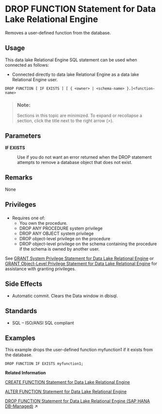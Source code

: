 <!-- loiod42de2d8355a4762b5a47e810d55653f -->

# DROP FUNCTION Statement for Data Lake Relational Engine

Removes a user-defined function from the database.



<a name="loiod42de2d8355a4762b5a47e810d55653f__section_azh_5fj_znb"/>

## Usage

This data lake Relational Engine SQL statement can be used when connected as follows:

-   Connected directly to data lake Relational Engine as a data lake Relational Engine user.



```
DROP FUNCTION [ IF EXISTS ] [ { <owner> | <schema-name> }.]<function-name> 
```



> ### Note:  
> Sections in this topic are minimized. To expand or recollapse a section, click the title next to the right arrow \(*\>*\).



<a name="loiod42de2d8355a4762b5a47e810d55653f__drop_function_param1"/>

## Parameters


<dl>
<dt><b>

IF EXISTS

</b></dt>
<dd>

Use if you do not want an error returned when the DROP statement attempts to remove a database object that does not exist.



</dd>
</dl>



<a name="loiod42de2d8355a4762b5a47e810d55653f__drop_function_remarks1"/>

## Remarks

None



<a name="loiod42de2d8355a4762b5a47e810d55653f__drop_function_priv1"/>

## Privileges



### 

-   Requires one of:
    -   You own the procedure.
    -   DROP ANY PROCEDURE system privilege
    -   DROP ANY OBJECT system privilege
    -   DROP object-level privilege on the procedure
    -   DROP object-level privilege on the schema containing the procedure if the schema is owned by another user.


See [GRANT System Privilege Statement for Data Lake Relational Engine](grant-system-privilege-statement-for-data-lake-relational-engine-a3dfcb0.md) or [GRANT Object-Level Privilege Statement for Data Lake Relational Engine](grant-object-level-privilege-statement-for-data-lake-relational-engine-a3e154f.md) for assistance with granting privileges.



<a name="loiod42de2d8355a4762b5a47e810d55653f__drop_function_side_effects1"/>

## Side Effects

-   Automatic commit. Clears the Data window in dbisql.



<a name="loiod42de2d8355a4762b5a47e810d55653f__drop_function_standards1"/>

## Standards

-   SQL – ISO/ANSI SQL compliant



<a name="loiod42de2d8355a4762b5a47e810d55653f__drop_function_examples"/>

## Examples

This example drops the user-defined function myfunction1 if it exists from the database.

```
DROP FUNCTION IF EXISTS myfunction1;
```

**Related Information**  


[CREATE FUNCTION Statement for Data Lake Relational Engine](create-function-statement-for-data-lake-relational-engine-a61796c.md "Creates a user-defined function in the database. A function can be created for another user by specifying an owner name. Subject to permissions, a user-defined function can be used in exactly the same way as other non-aggregate functions.")

[ALTER FUNCTION Statement for Data Lake Relational Engine](alter-function-statement-for-data-lake-relational-engine-a61280a.md "Modifies an existing function. Include the entire modified function in the ALTER FUNCTION statement.")

[DROP FUNCTION Statement for Data Lake Relational Engine (SAP HANA DB-Managed)](https://help.sap.com/viewer/a898e08b84f21015969fa437e89860c8/2023_4_QRC/en-US/58c58a93e1de4d409e3776c4b92790e1.html "Removes a user-defined function from the database.") :arrow_upper_right:

